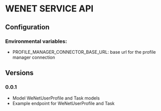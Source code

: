 # WENET SERVICE API

## Configuration

### Environmental variables:

- PROFILE_MANAGER_CONNECTOR_BASE_URL: base url for the profile manager connection

## Versions

### 0.0.1

- Model WeNetUserProfile and Task models
- Example endpoint for WeNetUserProfile and Task